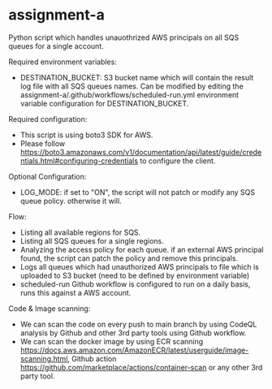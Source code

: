 # assignment-a
Python script which handles unauothrized AWS principals on all SQS queues for a single account.

Required environment variables:
* DESTINATION_BUCKET: S3 bucket name which will contain the result log file with all SQS queues names.
  Can be modified by editing the assignment-a/.github/workflows/scheduled-run.yml environment variable configuration for DESTINATION_BUCKET.

Required configuration:
* This script is using boto3 SDK for AWS.
* Please follow https://boto3.amazonaws.com/v1/documentation/api/latest/guide/credentials.html#configuring-credentials to configure the client.

Optional Configuration:
* LOG_MODE: if set to "ON", the script will not patch or modify any SQS queue policy. otherwise it will.

Flow:
* Listing all available regions for SQS.
* Listing all SQS queues for a single regions.
* Analyzing the access policy for each queue. if an external AWS principal found, the script can patch the policy and remove this principals.
* Logs all queues which had unauthorized AWS principals to file which is uploaded to S3 bucket (need to be defined by environment variable)
* scheduled-run Github workflow is configured to run on a daily basis, runs this against a AWS account.


Code & Image scanning:
* We can scan the code on every push to main branch by using CodeQL analysis by Github and other 3rd party tools using Github workflow.
* We can scan the docker image by using ECR scanning https://docs.aws.amazon.com/AmazonECR/latest/userguide/image-scanning.html, Github action https://github.com/marketplace/actions/container-scan or any other 3rd party tool.